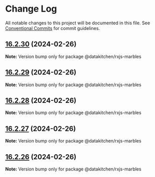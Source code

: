 # Change Log

All notable changes to this project will be documented in this file.
See [Conventional Commits](https://conventionalcommits.org) for commit guidelines.

## [16.2.30](https://github/DataKitchen/ngx-toolkit/compare/v16.2.29...v16.2.30) (2024-02-26)

**Note:** Version bump only for package @datakitchen/rxjs-marbles





## [16.2.29](https://github/DataKitchen/ngx-toolkit/compare/v16.2.28...v16.2.29) (2024-02-26)

**Note:** Version bump only for package @datakitchen/rxjs-marbles





## [16.2.28](https://github-dk/DataKitchen/ngx-toolkit/compare/v16.2.27...v16.2.28) (2024-02-26)

**Note:** Version bump only for package @datakitchen/rxjs-marbles





## [16.2.27](https://github-dk/DataKitchen/ngx-toolkit/compare/v16.2.26...v16.2.27) (2024-02-26)

**Note:** Version bump only for package @datakitchen/rxjs-marbles





## [16.2.26](https://github-dk/DataKitchen/ngx-toolkit/compare/v16.2.25...v16.2.26) (2024-02-26)

**Note:** Version bump only for package @datakitchen/rxjs-marbles
